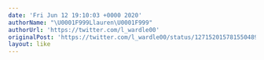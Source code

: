 ```yaml
---
date: 'Fri Jun 12 19:10:03 +0000 2020'
authorName: "\U0001F999Llauren\U0001F999"
authorUrl: 'https://twitter.com/l_wardle00'
originalPost: 'https://twitter.com/l_wardle00/status/1271520157815504896'
layout: like
---
```

